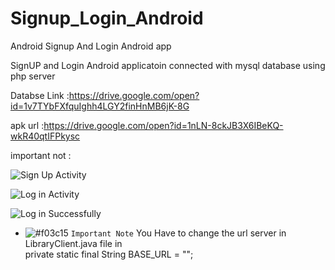 # Signup_Login_Android
Android Signup And Login Android app

SignUP and Login Android applicatoin 
connected with mysql database using php server 


Databse Link :https://drive.google.com/open?id=1v7TYbFXfquIghh4LGY2finHnMB6jK-8G

apk url :https://drive.google.com/open?id=1nLN-8ckJB3X6IBeKQ-wkR40qtIFPkysc

important not : 
        
![Sign Up Activity](https://lh3.googleusercontent.com/3JE1AVN6qcbdlH7MvEGPbFumgqzk5qgVBC1nmGncQ3FE2tz7HxN7mTDPhY-HUDvYb9AZhg0DHBrL-yhgMYe335iC2ycbiO2u6v3elfSLdXWSi4PNdPbGQ13-7BOAlddKBq9UDBHLbQHi_-ZwzX8Enm0pyYvXDzjrP5wE5j1tl9xQaBaW2VA20wPrUwK7AmcYPLqODVVsmimMHn1zpAWAVJEkSuqs1gGVUnQDM5Q1AECsV5XQ_TTWDPPV68KmeOafkvObsWuN64rP-eR5sS3ZgezonO9mympCYVOANrBSrpXcuOLJzXYSI-MPw7rklonkhu5d6kH8cx3zqQRSjWsqtkQVuYgvnWg2dAksiZPrMKrZhT4bQ2SWJcZCc___ESJgK7M29TeKejpiYaSbtNDXZeUmI43mLQyb0Ewug7XpYMV1urovGPHlT02BzM26gjoZKRQ-CDydtKPL-mvAcsiPbdVrszI0xzAly6VUeABwOuqq-zl_0HUEFJeMyx-PdeJefgX4nk08Dgdh0d8hP4aXIXE9WlD91pxO7vMpUGX6SrGVO0g2floVxelpBBEuBcY6aMwLcejuQiNL2RACDAICEfxTiu17biZfsbMrj-exnAhmpcTMgKaQOtNI3ED1ftvr_s2SlLH5gVB91boTKyF0Kdp1z85mAaayJFTjgcMwWFKPchdBTEae9AI=w337-h576-no)

![Log in  Activity](https://lh3.googleusercontent.com/g9N6L0oAXofpFbYJECFvQUbhmORg28lpn942c2O5QU1tJZ-7-DpF42HD1hZxWkG9_hrAw_XhDoAGZu6xLlcbx8m5s3xXHhsaz4o5woH7K9UJ4ArKVbOlJR7S14zkK9kovLs-2OM5-eOLEyFBVC-CT8DZLM5T-vhp779xvQRZsoGA1MaJLGoVRVdJ7uoQMghi6XkmDoKaa617HkKvOxIuIcvLSQDrSt_h1hqHigyf9CKoHDTVN2H8NVaggWQDhi_-WorOEm6KHPJvUxP_e5Ty99hZH9Rm5YVnu1W6pTE8YUDXUm8Tw-BUPztGkFEOjlo7zKoJpalctq_ALS-FD6jwjWmcXmUILMCyzYGsT7pJb5V0Fr1JGo5-oqUvwS8jH1puwmEXAaLD_m9-rxKovXXFnf7y-Fab4S7aX2z0xC0dKIIiuMamF2bTUK-Aw24n8m3ByH2blCc1WNMC_HGyjUUeey5LD7zC3BhRjYP4gRCswUJCakS_CeEAzD6De_TWxtYjRn2ZgC0tdy8sdQN21wJpP-QNcaT_uuj2pJiRHpzP67ZcFufuE_hY42ifd3Vef8D_kQRrilTYxTMH6eIVnkicyvmfq87WwtwLIDy0D6Q1dV5zWGIQUQQNYLsQC8N_XiB2rdPIl22nGLkMOs1CkHWfpz6T7FJg3vYWB7f4cuzOKyNMS35vemvGlh4=w337-h576-no)

![Log in Successfully](https://lh3.googleusercontent.com/pcq8fbv0pWrHAj__aPxOZeJgn0BxN_0nRP6t51Bnkq8A2TAW0cJebqmsdwh50QdK4Qg7xneRmxxaGgTTMMuhrqv7QtLtHpBbVWjQwrE4MXDJMRsSqMnF8d6MLrRhBj3kdLjljfTFJRZEQXz1xkWr9tgKsDm494eWLf_m1eC9rlVVpLDatZEhha1wuDlfj9qbErdLvxCAuq25EmxUy_mJ2EkMO_ApBw9qLcEj6jIHUZUHl1ZA2VWlxoq2cdtVNmgemMompo8-gCnLYwEhUj1M8lVhoCplyRxWZzdl4vUKliNRGazLZDpOUUE_5x0z1Mpc4XhiBtcQhU8Wdx8unqg1x9ID8fDvFYDCO4QRXmBIOXJYQVqqIxzxHnAs4ZkERGatthaHD3hyOdVtb-vFb53UGGjE9hrgXwe4IX3g2JkShzWPlXCgdDwCOVan3sZPRbcCg40LRT0q0Vfueno5RaVUgqhbaqJwv95p6_BJKQ9qQBdAhHDtPdWVndDhRFlSzpwCUWr4CuRfrAxTj2yBAlaQ2ixRLI4pfVs45DVaG9fs7YKc9sm7JOKW25j2pDkSrRu77mXVC6xXKyWH6LiTqhRG2QpmSsMQlbvpzTQhgpTEFPRl65vLKBN1Oy8n49pptPo9hKdDMlewBZl3cBcwCiiNM6bMi13V7mpnglncj2hDceaEuA1WyVTEdqA=w337-h576-no)
- ![#f03c15](https://placehold.it/15/f03c15/000000?text=+) `Important Note`
You Have to change the url server in LibraryClient.java file in  
private static final String BASE_URL = "";

